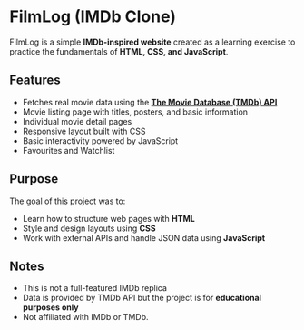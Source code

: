 # FilmLog (IMDb Clone)

FilmLog is a simple **IMDb-inspired website** created as a learning exercise to practice the fundamentals of **HTML, CSS, and JavaScript**.

## Features

- Fetches real movie data using the **[The Movie Database (TMDb) API](https://www.themoviedb.org/)**  
- Movie listing page with titles, posters, and basic information  
- Individual movie detail pages  
- Responsive layout built with CSS  
- Basic interactivity powered by JavaScript  
- Favourites and Watchlist  

## Purpose

The goal of this project was to:

- Learn how to structure web pages with **HTML**  
- Style and design layouts using **CSS**  
- Work with external APIs and handle JSON data using **JavaScript**  

## Notes

- This is not a full-featured IMDb replica  
- Data is provided by TMDb API but the project is for **educational purposes only**  
- Not affiliated with IMDb or TMDb.
